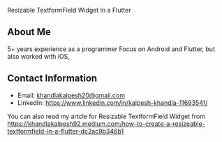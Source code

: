 Resizable TextformField Widget In a Flutter

## About Me
5+ years experience as a programmer
Focus on Android and Flutter, but also worked with iOS, 
## Contact Information
- Email: khandlakalpesh20@gmail.com
- LinkedIn: https://www.linkedin.com/in/kalpesh-khandla-11693541/


You can also read my artcle for Resizable TextformField Widget from https://khandlakalpesh92.medium.com/how-to-create-a-resizeable-textformfield-in-a-flutter-dc2ac9b346b1



